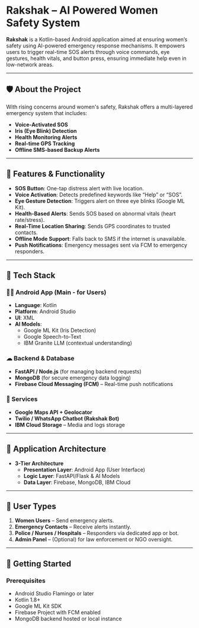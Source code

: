 # Rakshak – AI Powered Women Safety System

**Rakshak** is a Kotlin-based Android application aimed at ensuring women’s safety using AI-powered emergency response mechanisms. It empowers users to trigger real-time SOS alerts through voice commands, eye gestures, health vitals, and button press, ensuring immediate help even in low-network areas.

---

## 🛡️ About the Project

With rising concerns around women's safety, Rakshak offers a multi-layered emergency system that includes:

- **Voice-Activated SOS**
- **Iris (Eye Blink) Detection**
- **Health Monitoring Alerts**
- **Real-time GPS Tracking**
- **Offline SMS-based Backup Alerts**

---

## 🧠 Features & Functionality

- **SOS Button**: One-tap distress alert with live location.
- **Voice Activation**: Detects predefined keywords like “Help” or “SOS”.
- **Eye Gesture Detection**: Triggers alert on three eye blinks (Google ML Kit).
- **Health-Based Alerts**: Sends SOS based on abnormal vitals (heart rate/stress).
- **Real-Time Location Sharing**: Sends GPS coordinates to trusted contacts.
- **Offline Mode Support**: Falls back to SMS if the internet is unavailable.
- **Push Notifications**: Emergency messages sent via FCM to emergency responders.

---

## 🔧 Tech Stack

### 👩‍💻 Android App (Main - for Users)
- **Language**: Kotlin
- **Platform**: Android Studio
- **UI**: XML
- **AI Models**:
  - Google ML Kit (Iris Detection)
  - Google Speech-to-Text
  - IBM Granite LLM (contextual understanding)

### ☁ Backend & Database
- **FastAPI / Node.js** (for managing backend requests)
- **MongoDB** (for secure emergency data logging)
- **Firebase Cloud Messaging (FCM)** – Real-time push notifications

### 📡 Services
- **Google Maps API + Geolocator**
- **Twilio / WhatsApp Chatbot (Rakshak Bot)**
- **IBM Cloud Storage** – Media and logs storage

---

## 🧬 Application Architecture

- **3-Tier Architecture**
  - **Presentation Layer**: Android App (User Interface)
  - **Logic Layer**: FastAPI/Flask & AI Models
  - **Data Layer**: Firebase, MongoDB, IBM Cloud

---

## 🚨 User Types

1. **Women Users** – Send emergency alerts.
2. **Emergency Contacts** – Receive alerts instantly.
3. **Police / Nurses / Hospitals** – Responders via dedicated app or bot.
4. **Admin Panel** – (Optional) for law enforcement or NGO oversight.

---

## 📲 Getting Started

### Prerequisites

- Android Studio Flamingo or later
- Kotlin 1.8+
- Google ML Kit SDK
- Firebase Project with FCM enabled
- MongoDB backend hosted or local instance


